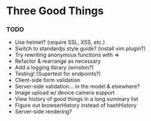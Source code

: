 # Three Good Things

### TODO

* Use helmet? (require SSL, XSS, etc.)
* Switch to standardjs style guide? (install vim plugin?)
* Try rewriting anonymous functions with =>
* Refactor & rearrange as necessary
* Add a logging library (winston?)
* Testing! (Supertest for endpoints?)
* Client-side form validation
* Server-side validation... in the model & elsewhere?
* Image upload w/ device camera support
* View history of good things in a long summary list
* Figure out browserHistory instead of hashHistory
* Server-side rendering?

